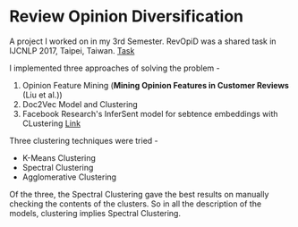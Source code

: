 Review Opinion Diversification
==============================

A project I worked on in my 3rd Semester. RevOpiD was a shared task in IJCNLP 2017, Taipei, Taiwan. [Task](https://sites.google.com/itbhu.ac.in/revopid-2017)

I implemented three approaches of solving the problem -  
1. Opinion Feature Mining (**Mining Opinion Features in Customer Reviews** (Liu et al.))
2. Doc2Vec Model and Clustering
3. Facebook Research's InferSent model for sebtence embeddings with CLustering [Link](https://github.com/facebookresearch/InferSent)

Three clustering techniques were tried -
* K-Means Clustering
* Spectral Clustering
* Agglomerative Clustering

Of the three, the Spectral Clustering gave the best results on manually checking the contents of the clusters. So in all the description of the models, clustering implies Spectral Clustering.
